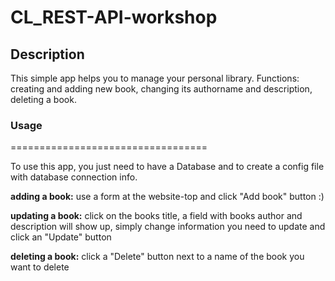 # CL_REST-API-workshop

## Description
This simple app helps you to manage your personal library. Functions: creating and adding new book, changing its authorname and description, deleting a book.


### Usage
==================================

To use this app, you just need to have a Database and to create a config file with database connection info.

**adding a book:**
use a form at the website-top and click "Add book" button :)

**updating a book:**
click on the books title, a field with books author and description will show up, simply change information you need to update and click an "Update" button

**deleting a book:**
click a "Delete" button next to a name of the book you want to delete
